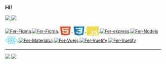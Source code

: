 ### Hi!

 <div>
  <a href="https://github.com/Fernandabitten">
  <img height="150em" src="https://github-readme-stats.vercel.app/api?username=Fernandabitten&show_icons=true&theme=cobalt&include_all_commits=true&count_private=true"/>
  <img height="150em" src="https://github-readme-stats.vercel.app/api/top-langs/?username=Fernandabitten&layout=compact&langs_count=7&theme=cobalt"/>
</div>

<div style="display: inline_block"><br>
  <img align="center" alt="Fer-Figma" height="30" width="40" src="https://cdn.jsdelivr.net/gh/devicons/devicon/icons/figma/figma-original.svg">
  <img align="center" alt="Fer-Figma" height="30" width="40" src="https://cdn.jsdelivr.net/gh/devicons/devicon/icons/vscode/vscode-original.svg">
  <img align="center" alt="Fer-HTML" height="30" width="40" src="https://raw.githubusercontent.com/devicons/devicon/master/icons/html5/html5-original.svg">
  <img align="center" alt="Fer-CSS" height="30" width="40" src="https://raw.githubusercontent.com/devicons/devicon/master/icons/css3/css3-original.svg">
  <img align="center" alt="Fer-Js" height="30" width="40" src="https://raw.githubusercontent.com/devicons/devicon/master/icons/javascript/javascript-plain.svg">
  <img align="center" alt="Fer-express" height="30" width="40" src="https://icongr.am/devicon/express-original.svg?size=128&color=221a8e"> 
  <img align="center" alt="Fer-Nodejs" height="30" width="40" src="https://cdn.jsdelivr.net/gh/devicons/devicon/icons/nodejs/nodejs-original.svg">
  <img align="center" alt="Fer-React" height="30" width="40" src="https://raw.githubusercontent.com/devicons/devicon/master/icons/react/react-original.svg">
  <img align="center" alt="Fer-MaterialUi" height="30" width="40" src="https://cdn.jsdelivr.net/gh/devicons/devicon/icons/materialui/materialui-original.svg">
  <img align="center" alt="Fer-Vuejs" height="30" width="40" src="https://icongr.am/devicon/vuejs-original.svg?size=128&color=currentColor">
  <img align="center" alt="Fer-Vuetify" height="30" width="40" src="https://cdn.jsdelivr.net/gh/devicons/devicon/icons/vuetify/vuetify-original.svg">
  <img align="center" alt="Fer-Vuetify" height="30" width="40" src="https://cdn.jsdelivr.net/gh/devicons/devicon/icons/git/git-original.svg">
</div>
 
---
 
<div>   
  <a href="https://www.linkedin.com/in/fernandabbittencourt/"target="_blank"><img src="https://img.shields.io/badge/-LinkedIn-%230077B5?style=for-the-badge&logo=linkedin&logoColor=white" target="_blank"></a> 
  <a href = "mailto:fernandab.bittencourt@gmail.com"><img src="https://img.shields.io/badge/-Gmail-%23333?style=for-the-badge&logo=gmail&logoColor=white" target="_blank"></a>
</div>
